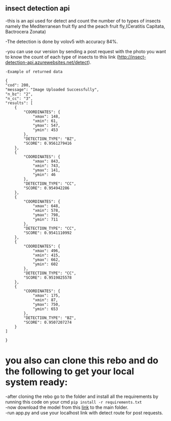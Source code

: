 ## insect detection api

-this is an api used for detect and count the number of to types of insects namely the Mediterranean fruit fly and the peach fruit fly,(Ceratitis Capitata, Bactrocera Zonata)

-The detection is done by volov5 with accuracy 84%.

-you can use our version by sending a post request with the photo you want to know the count of each type of insects to this link (http://insect-detection-api.azurewebsites.net/detect).

    -Example of returned data

    {
    "cod": 200,
    "message": "Image Uploaded Successfully",
    "n_bz": "2",
    "n_cc": "3",
    "results": [
        {
            "COORDINATES": {
                "xmax": 148,
                "xmin": 61,
                "ymax": 547,
                "ymin": 453
            },
            "DETECTION_TYPE": "BZ",
            "SCORE": 0.9561279416
        },
        {
            "COORDINATES": {
                "xmax": 843,
                "xmin": 743,
                "ymax": 141,
                "ymin": 46
            },
            "DETECTION_TYPE": "CC",
            "SCORE": 0.954942286
        },
        {
            "COORDINATES": {
                "xmax": 648,
                "xmin": 578,
                "ymax": 798,
                "ymin": 711
            },
            "DETECTION_TYPE": "CC",
            "SCORE": 0.9541110992
        },
        {
            "COORDINATES": {
                "xmax": 496,
                "xmin": 415,
                "ymax": 662,
                "ymin": 602
            },
            "DETECTION_TYPE": "CC",
            "SCORE": 0.9519825578
        },
        {
            "COORDINATES": {
                "xmax": 175,
                "xmin": 87,
                "ymax": 750,
                "ymin": 653
            },
            "DETECTION_TYPE": "BZ",
            "SCORE": 0.9507207274
        }
    ]

    }

# you also can clone this rebo and do the following to get your local system ready:

-after cloning the rebo go to the folder and install all the requirements by running this code on your cmd `pip install -r requirements.txt`  
-now download the model from this [link](https://drive.google.com/file/d/1mtpDq-_TFdypufCNwQtvprMfqbZeBs46/view?usp=sharing) to the main folder.  
-run app.py and use your localhost link with detect route for post requests.
